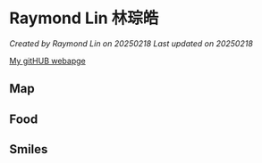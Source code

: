 # Raymond Lin 林琮皓

*Created by Raymond Lin on 20250218 Last updated on 20250218*

[My gitHUB webapge](https://github.com/RK10355177) 


## Map



## Food


## Smiles


